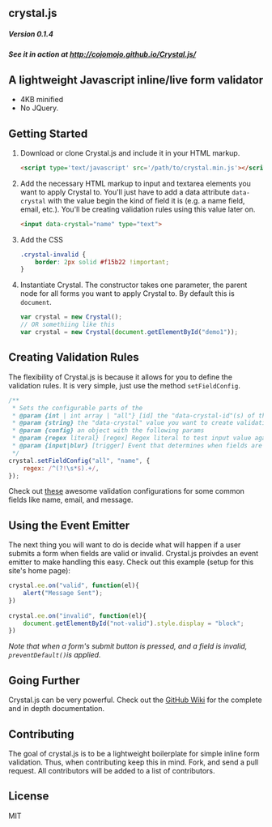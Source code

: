 crystal.js
---
##### Version 0.1.4
##### See it in action at http://cojomojo.github.io/Crystal.js/

## A lightweight Javascript inline/live form validator
+ 4KB minified 
+ No JQuery.

## Getting Started
1. Download or clone Crystal.js and include it in your HTML markup.
    
    ```html
    <script type='text/javascript' src='/path/to/crystal.min.js'></script>
    ```

2. Add the necessary HTML markup to input and textarea elements you want to apply Crystal to. You'll just have to add a data attribute `data-crystal` with the value begin the kind of field it is (e.g. a name field, email, etc.). You'll be creating validation rules using this value later on.
    
    ```html
    <input data-crystal="name" type="text">
    ```

3. Add the CSS

    ```css
    .crystal-invalid {
        border: 2px solid #f15b22 !important;
    }
    ```

4. Instantiate Crystal. The constructor takes one parameter, the parent node for all forms you want to apply Crystal to. By default this is `document`. 

    ```javascript
    var crystal = new Crystal();
    // OR somethiing like this
    var crystal = new Crystal(document.getElementById("demo1"));
    ```

## Creating Validation Rules
The flexibility of Crystal.js is because it allows for you to define the validation rules. It is very simple, just use the method `setFieldConfig`.

```javascript
/**
 * Sets the configurable parts of the 
 * @param {int | int array | "all"} [id] the "data-crystal-id"(s) of the element(s) to set the config for
 * @param {string} the "data-crystal" value you want to create validation for
 * @param {config} an object with the following params
 * @param {regex literal} [regex] Regex literal to test input value agains. You want this to match valid input
 * @param {input|blur} [trigger] Event that determines when fields are checked for validity. Defaults to "input".
 */
crystal.setFieldConfig("all", "name", {
    regex: /^(?!\s*$).+/,
});
```

Check out [these](https://github.com/cojomojo/Crystal.js/blob/master/validation-examples/common.js) awesome validation configurations for some common fields like name, email, and message. 

## Using the Event Emitter
The next thing you will want to do is decide what will happen if a user submits a form when fields are valid or invalid. Crystal.js proivdes an event emitter to make handling this easy. Check out this example (setup for this site's home page):

```js
crystal.ee.on("valid", function(el){
    alert("Message Sent");
})
    
crystal.ee.on("invalid", function(el){
    document.getElementById("not-valid").style.display = "block";
})
```

*Note that when a form's submit button is pressed, and a field is invalid, `preventDefault()`is applied.*

## Going Further
Crystal.js can be very powerful. Check out the [GitHub Wiki](https://github.com/cojomojo/crystal.js/wiki) for the complete and in depth documentation.

## Contributing
The goal of crystal.js is to be a lightweight boilerplate for simple inline form validation. Thus, when contributing keep this in mind. Fork, and send a pull request. All contributors will be added to a list of contributors.

## License
MIT
